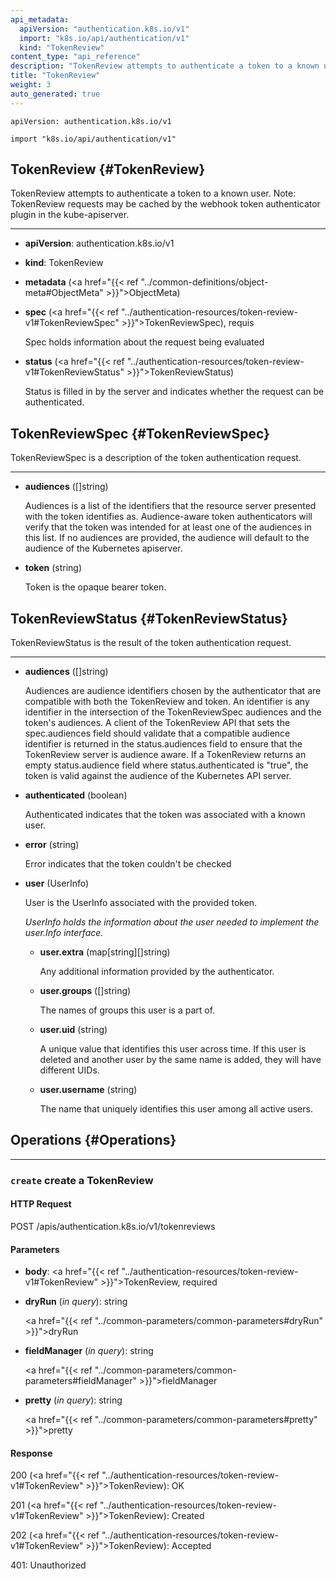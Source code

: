 ```yaml
---
api_metadata:
  apiVersion: "authentication.k8s.io/v1"
  import: "k8s.io/api/authentication/v1"
  kind: "TokenReview"
content_type: "api_reference"
description: "TokenReview attempts to authenticate a token to a known user."
title: "TokenReview"
weight: 3
auto_generated: true
---
```


<!--
The file is auto-generated from the Go source code of the component using a generic
[generator](https://github.com/kubernetes-sigs/reference-docs/). To learn how
to generate the reference documentation, please read
[Contributing to the reference documentation](/docs/contribute/generate-ref-docs/).
To update the reference content, please follow the 
[Contributing upstream](/docs/contribute/generate-ref-docs/contribute-upstream/)
guide. You can file document formatting bugs against the
[reference-docs](https://github.com/kubernetes-sigs/reference-docs/) project.
-->

`apiVersion: authentication.k8s.io/v1`

`import "k8s.io/api/authentication/v1"`


## TokenReview {#TokenReview}

TokenReview attempts to authenticate a token to a known user. Note: TokenReview requests may be cached by the webhook token authenticator plugin in the kube-apiserver.

<hr>

- **apiVersion**: authentication.k8s.io/v1


- **kind**: TokenReview


- **metadata** (<a href="{{< ref "../common-definitions/object-meta#ObjectMeta" >}}">ObjectMeta</a>)


- **spec** (<a href="{{< ref "../authentication-resources/token-review-v1#TokenReviewSpec" >}}">TokenReviewSpec</a>), requis

  Spec holds information about the request being evaluated

- **status** (<a href="{{< ref "../authentication-resources/token-review-v1#TokenReviewStatus" >}}">TokenReviewStatus</a>)

  Status is filled in by the server and indicates whether the request can be authenticated.





## TokenReviewSpec {#TokenReviewSpec}

TokenReviewSpec is a description of the token authentication request.

<hr>

- **audiences** ([]string)

  Audiences is a list of the identifiers that the resource server presented with the token identifies as. Audience-aware token authenticators will verify that the token was intended for at least one of the audiences in this list. If no audiences are provided, the audience will default to the audience of the Kubernetes apiserver.

- **token** (string)

  Token is the opaque bearer token.





## TokenReviewStatus {#TokenReviewStatus}

TokenReviewStatus is the result of the token authentication request.

<hr>

- **audiences** ([]string)

  Audiences are audience identifiers chosen by the authenticator that are compatible with both the TokenReview and token. An identifier is any identifier in the intersection of the TokenReviewSpec audiences and the token's audiences. A client of the TokenReview API that sets the spec.audiences field should validate that a compatible audience identifier is returned in the status.audiences field to ensure that the TokenReview server is audience aware. If a TokenReview returns an empty status.audience field where status.authenticated is "true", the token is valid against the audience of the Kubernetes API server.

- **authenticated** (boolean)

  Authenticated indicates that the token was associated with a known user.

- **error** (string)

  Error indicates that the token couldn't be checked

- **user** (UserInfo)

  User is the UserInfo associated with the provided token.

  <a name="UserInfo"></a>
  *UserInfo holds the information about the user needed to implement the user.Info interface.*

  - **user.extra** (map[string][]string)

    Any additional information provided by the authenticator.

  - **user.groups** ([]string)

    The names of groups this user is a part of.

  - **user.uid** (string)

    A unique value that identifies this user across time. If this user is deleted and another user by the same name is added, they will have different UIDs.

  - **user.username** (string)

    The name that uniquely identifies this user among all active users.





## Operations {#Operations}



<hr>






### `create` create a TokenReview

#### HTTP Request

POST /apis/authentication.k8s.io/v1/tokenreviews

#### Parameters


- **body**: <a href="{{< ref "../authentication-resources/token-review-v1#TokenReview" >}}">TokenReview</a>, required

  


- **dryRun** (*in query*): string

  <a href="{{< ref "../common-parameters/common-parameters#dryRun" >}}">dryRun</a>


- **fieldManager** (*in query*): string

  <a href="{{< ref "../common-parameters/common-parameters#fieldManager" >}}">fieldManager</a>


- **pretty** (*in query*): string

  <a href="{{< ref "../common-parameters/common-parameters#pretty" >}}">pretty</a>



#### Response


200 (<a href="{{< ref "../authentication-resources/token-review-v1#TokenReview" >}}">TokenReview</a>): OK

201 (<a href="{{< ref "../authentication-resources/token-review-v1#TokenReview" >}}">TokenReview</a>): Created

202 (<a href="{{< ref "../authentication-resources/token-review-v1#TokenReview" >}}">TokenReview</a>): Accepted

401: Unauthorized

